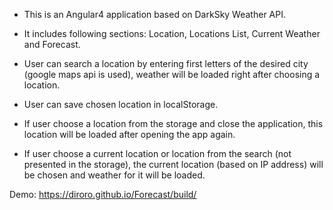 - This is an Angular4 application based on DarkSky Weather API.

- It includes following sections: Location, Locations List, Current Weather and Forecast.

- User can search a location by entering first letters of the desired city (google maps api is used), weather will be loaded right after choosing a location.

- User can save chosen location in localStorage. 

- If user choose a location from the storage and close the application, this location will be loaded after opening the app again.

- If user choose a current location or location from the search (not presented in the storage), the current location (based on IP address) will be chosen and weather for it will be loaded.

Demo:
https://diroro.github.io/Forecast/build/
